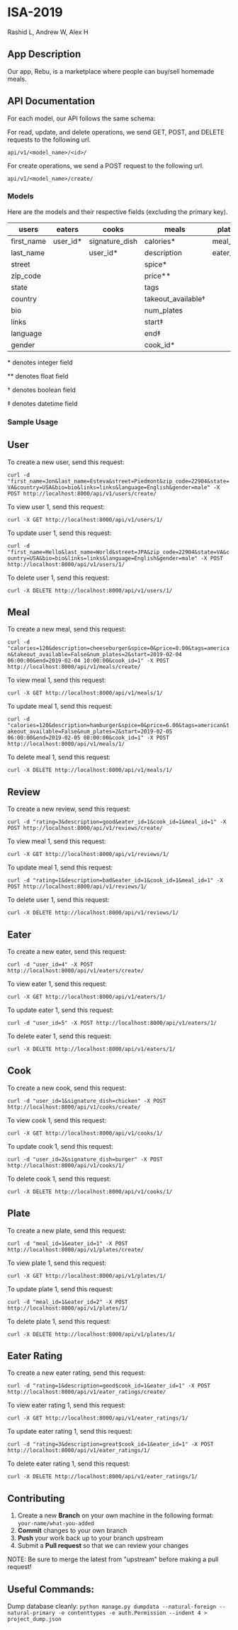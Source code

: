 # ISA-2019
Rashid L, Andrew W, Alex H

## App Description
Our app, Rebu, is a marketplace where people can buy/sell homemade meals. 

## API Documentation
For each model, our API follows the same schema:

For read, update, and delete operations, we send GET, POST, and DELETE requests to the following url.

`api/v1/<model_name>/<id>/`

For create operations, we send a POST request to the following url.

`api/v1/<model_name>/create/`

### Models
Here are the models and their respective fields (excluding the primary key).

| users      	| eaters  	| cooks          	| meals             	| plates   	| eater_ratings 	| reviews     	|
|------------	|---------	|----------------	|-------------------	|----------	|---------------	|-------------	|
| first_name 	| user_id*	| signature_dish 	| calories*         	| meal_id* 	| rating*       	| rating*     	|
| last_name  	|         	| user_id*       	| description       	| eater_id*	| description   	| description 	|
| street     	|         	|                	| spice*            	|          	| cook_id*      	| eater_id*   	|
| zip_code   	|         	|                	| price**           	|          	| eater_id*     	| cook_id*    	|
| state      	|         	|                	| tags              	|          	|               	| meal_id*    	|
| country    	|         	|                	| takeout_available†	|          	|               	|             	|
| bio        	|         	|                	| num_plates        	|          	|               	|             	|
| links      	|         	|                	| start‡            	|          	|               	|             	|
| language   	|         	|                	| end‡              	|          	|               	|             	|
| gender     	|         	|                	| cook_id*          	|          	|               	|             	|

\* denotes integer field

\** denotes float field

† denotes boolean field

‡ denotes datetime field

### Sample Usage
## User
To create a new user, send this request:

`curl -d "first_name=Jon&last_name=Esteva&street=Piedmont&zip_code=22904&state=VA&country=USA&bio=bio&links=links&language=English&gender=male" -X POST http://localhost:8000/api/v1/users/create/`

To view user 1, send this request:

`curl -X GET http://localhost:8000/api/v1/users/1/`

To update user 1, send this request:

`curl -d "first_name=Hello&last_name=World&street=JPA&zip_code=22904&state=VA&country=USA&bio=bio&links=links&language=English&gender=male" -X POST http://localhost:8000/api/v1/users/1/`

To delete user 1, send this request:

`curl -X DELETE http://localhost:8000/api/v1/users/1/`

## Meal
To create a new meal, send this request:

`curl -d "calories=120&description=cheeseburger&spice=0&price=8.00&tags=american&takeout_available=False&num_plates=2&start=2019-02-04 06:00:00&end=2019-02-04 10:00:00&cook_id=1" -X POST http://localhost:8000/api/v1/meals/create/`

To view meal 1, send this request:

`curl -X GET http://localhost:8000/api/v1/meals/1/`

To update meal 1, send this request:

`curl -d "calories=120&description=hamburger&spice=0&price=6.00&tags=american&takeout_available=False&num_plates=2&start=2019-02-05 06:00:00&end=2019-02-05 08:00:00&cook_id=1" -X POST http://localhost:8000/api/v1/meals/1/`

To delete meal 1, send this request:

`curl -X DELETE http://localhost:8000/api/v1/meals/1/`

## Review
To create a new review, send this request:

`curl -d "rating=3&description=good&eater_id=1&cook_id=1&meal_id=1" -X POST http://localhost:8000/api/v1/reviews/create/`

To view meal 1, send this request:

`curl -X GET http://localhost:8000/api/v1/reviews/1/`

To update meal 1, send this request:

`curl -d "rating=1&description=bad&eater_id=1&cook_id=1&meal_id=1" -X POST http://localhost:8000/api/v1/reviews/1/`

To delete user 1, send this request:

`curl -X DELETE http://localhost:8000/api/v1/reviews/1/`

## Eater
To create a new eater, send this request:

`curl -d "user_id=4" -X POST http://localhost:8000/api/v1/eaters/create/`

To view eater 1, send this request:

`curl -X GET http://localhost:8000/api/v1/eaters/1/`

To update eater 1, send this request:

`curl -d "user_id=5" -X POST http://localhost:8000/api/v1/eaters/1/`

To delete eater 1, send this request:

`curl -X DELETE http://localhost:8000/api/v1/eaters/1/`

## Cook
To create a new cook, send this request:

`curl -d "user_id=1&signature_dish=chicken" -X POST http://localhost:8000/api/v1/cooks/create/`

To view cook 1, send this request:

`curl -X GET http://localhost:8000/api/v1/cooks/1/`

To update cook 1, send this request:

`curl -d "user_id=2&signature_dish=burger" -X POST http://localhost:8000/api/v1/cooks/1/`

To delete cook 1, send this request:

`curl -X DELETE http://localhost:8000/api/v1/cooks/1/`

## Plate
To create a new plate, send this request:

`curl -d "meal_id=1&eater_id=1" -X POST http://localhost:8000/api/v1/plates/create/`

To view plate 1, send this request:

`curl -X GET http://localhost:8000/api/v1/plates/1/`

To update plate 1, send this request:

`curl -d "meal_id=1&eater_id=2" -X POST http://localhost:8000/api/v1/plates/1/`

To delete plate 1, send this request:

`curl -X DELETE http://localhost:8000/api/v1/plates/1/`

## Eater Rating
To create a new eater rating, send this request:

`curl -d "rating=1&description=good$cook_id=1&eater_id=1" -X POST http://localhost:8000/api/v1/eater_ratings/create/`

To view eater rating 1, send this request:

`curl -X GET http://localhost:8000/api/v1/eater_ratings/1/`

To update eater rating 1, send this request:

`curl -d "rating=3&description=great$cook_id=1&eater_id=1" -X POST http://localhost:8000/api/v1/eater_ratings/1/`

To delete eater rating 1, send this request:

`curl -X DELETE http://localhost:8000/api/v1/eater_ratings/1/`

## Contributing

 1. Create a new **Branch** on your own machine in the following format: `your-name/what-you-added`
 2. **Commit** changes to your own branch
 3. **Push** your work back up to your branch upstream
 4. Submit a **Pull request** so that we can review your changes

NOTE: Be sure to merge the latest from "upstream" before making a pull request!

## Useful Commands:
Dump database cleanly:
`python manage.py dumpdata --natural-foreign --natural-primary -e contenttypes -e auth.Permission --indent 4 > project_dump.json`
